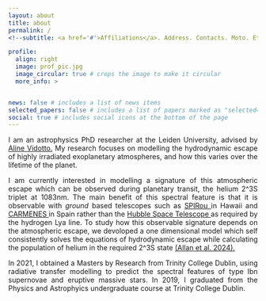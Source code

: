 ```yaml
---
layout: about
title: about
permalink: /
<!--subtitle: <a href='#'>Affiliations</a>. Address. Contacts. Moto. Etc.-->

profile:
  align: right
  image: prof_pic.jpg
  image_circular: true # crops the image to make it circular
  more_info: >


news: false # includes a list of news items
selected_papers: false # includes a list of papers marked as "selected={true}"
social: true # includes social icons at the bottom of the page
---
```



<p align="justify">
I am an astrophysics PhD researcher at the Leiden University, advised by <a href ="https://avidotto.github.io/"> Aline Vidotto.</a> My research focuses on modelling the hydrodynamic escape of highly irradiated exoplanetary atmospheres, and how this varies over the lifetime of the planet. </p> 

<p align="justify"> I am currently interested in modelling a signature of this atmospheric escape which can be observed during planetary transit, the helium 2^3S triplet at 1083nm. The main benefit of this spectral feature is that it is observable with <i>ground</i> based telescopes such as <a href="https://www.cfht.hawaii.edu/Instruments/SPIRou/"> SPIRou </a> in Hawaii and <a href="https://carmenes.caha.es/ext/instrument/index.html"> CARMENES </a> in Spain rather than the <a href="https://science.nasa.gov/mission/hubble/"> Hubble Space Telescope </a> as required by the hydrogen Lya line. To study how this observable signature depends on the atmospheric escape, we devoloped a one dimensional model which self consistently solves the equations of hydrodynamic escape while calculating the population of helium in the required 2^3S state <a href="https://academic.oup.com/mnras/article/527/3/4657/7379618"> (Allan et al. 2024).  </a>  </p>

<p align="justify">  In 2021, I obtained a Masters by Research from Trinity College Dublin, using radiative transfer modelling to predict the spectral features of type Ibn supernovae and eruptive massive stars.  In 2019, I graduated from the Physics and Astrophyics undergraduate course at Trinity College Dublin. </p>
